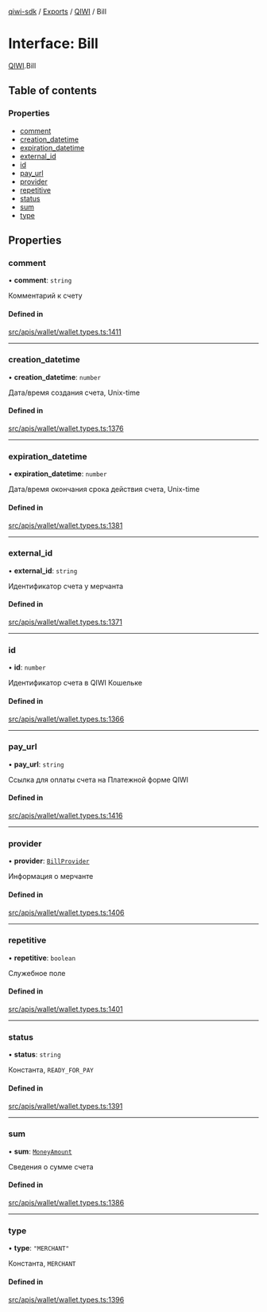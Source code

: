 [qiwi-sdk](../README.md) / [Exports](../modules.md) / [QIWI](../modules/QIWI.md) / Bill

# Interface: Bill

[QIWI](../modules/QIWI.md).Bill

## Table of contents

### Properties

- [comment](QIWI.Bill.md#comment)
- [creation\_datetime](QIWI.Bill.md#creation_datetime)
- [expiration\_datetime](QIWI.Bill.md#expiration_datetime)
- [external\_id](QIWI.Bill.md#external_id)
- [id](QIWI.Bill.md#id)
- [pay\_url](QIWI.Bill.md#pay_url)
- [provider](QIWI.Bill.md#provider)
- [repetitive](QIWI.Bill.md#repetitive)
- [status](QIWI.Bill.md#status)
- [sum](QIWI.Bill.md#sum)
- [type](QIWI.Bill.md#type)

## Properties

### comment

• **comment**: `string`

Комментарий к счету

#### Defined in

[src/apis/wallet/wallet.types.ts:1411](https://github.com/AlexXanderGrib/node-qiwi-sdk/blob/4aeb538/src/apis/wallet/wallet.types.ts#L1411)

___

### creation\_datetime

• **creation\_datetime**: `number`

Дата/время создания счета, Unix-time

#### Defined in

[src/apis/wallet/wallet.types.ts:1376](https://github.com/AlexXanderGrib/node-qiwi-sdk/blob/4aeb538/src/apis/wallet/wallet.types.ts#L1376)

___

### expiration\_datetime

• **expiration\_datetime**: `number`

Дата/время окончания срока действия счета, Unix-time

#### Defined in

[src/apis/wallet/wallet.types.ts:1381](https://github.com/AlexXanderGrib/node-qiwi-sdk/blob/4aeb538/src/apis/wallet/wallet.types.ts#L1381)

___

### external\_id

• **external\_id**: `string`

Идентификатор счета у мерчанта

#### Defined in

[src/apis/wallet/wallet.types.ts:1371](https://github.com/AlexXanderGrib/node-qiwi-sdk/blob/4aeb538/src/apis/wallet/wallet.types.ts#L1371)

___

### id

• **id**: `number`

Идентификатор счета в QIWI Кошельке

#### Defined in

[src/apis/wallet/wallet.types.ts:1366](https://github.com/AlexXanderGrib/node-qiwi-sdk/blob/4aeb538/src/apis/wallet/wallet.types.ts#L1366)

___

### pay\_url

• **pay\_url**: `string`

Ссылка для оплаты счета на Платежной форме QIWI

#### Defined in

[src/apis/wallet/wallet.types.ts:1416](https://github.com/AlexXanderGrib/node-qiwi-sdk/blob/4aeb538/src/apis/wallet/wallet.types.ts#L1416)

___

### provider

• **provider**: [`BillProvider`](QIWI.BillProvider.md)

Информация о мерчанте

#### Defined in

[src/apis/wallet/wallet.types.ts:1406](https://github.com/AlexXanderGrib/node-qiwi-sdk/blob/4aeb538/src/apis/wallet/wallet.types.ts#L1406)

___

### repetitive

• **repetitive**: `boolean`

Служебное поле

#### Defined in

[src/apis/wallet/wallet.types.ts:1401](https://github.com/AlexXanderGrib/node-qiwi-sdk/blob/4aeb538/src/apis/wallet/wallet.types.ts#L1401)

___

### status

• **status**: `string`

Константа, `READY_FOR_PAY`

#### Defined in

[src/apis/wallet/wallet.types.ts:1391](https://github.com/AlexXanderGrib/node-qiwi-sdk/blob/4aeb538/src/apis/wallet/wallet.types.ts#L1391)

___

### sum

• **sum**: [`MoneyAmount`](../modules/QIWI.md#moneyamount)

Сведения о сумме счета

#### Defined in

[src/apis/wallet/wallet.types.ts:1386](https://github.com/AlexXanderGrib/node-qiwi-sdk/blob/4aeb538/src/apis/wallet/wallet.types.ts#L1386)

___

### type

• **type**: ``"MERCHANT"``

Константа, `MERCHANT`

#### Defined in

[src/apis/wallet/wallet.types.ts:1396](https://github.com/AlexXanderGrib/node-qiwi-sdk/blob/4aeb538/src/apis/wallet/wallet.types.ts#L1396)
